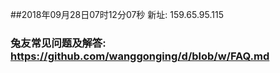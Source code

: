 ##2018年09月28日07时12分07秒 新址: 159.65.95.115
### 兔友常见问题及解答: https://github.com/wanggonging/d/blob/w/FAQ.md
